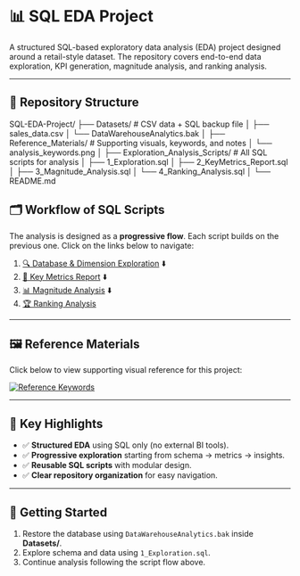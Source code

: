 # 📊 SQL EDA Project

A structured SQL-based exploratory data analysis (EDA) project designed around a retail-style dataset. 
The repository covers end-to-end data exploration, KPI generation, magnitude analysis, and ranking analysis.

---

## 📂 Repository Structure

  SQL-EDA-Project/
  ├── Datasets/                     # CSV data + SQL backup file
  │   ├── sales_data.csv
  │   └── DataWarehouseAnalytics.bak
  │
  ├── Reference_Materials/           # Supporting visuals, keywords, and notes
  │   └── analysis_keywords.png
  │
  ├── Exploration_Analysis_Scripts/  # All SQL scripts for analysis
  │   ├── 1_Exploration.sql
  │   ├── 2_KeyMetrics_Report.sql
  │   ├── 3_Magnitude_Analysis.sql
  │   └── 4_Ranking_Analysis.sql
  │
  └── README.md

## 🗂️ Workflow of SQL Scripts

The analysis is designed as a **progressive flow**. Each script builds on the previous one. Click on the links below to navigate:

1. [🔍 Database & Dimension Exploration](Exploration_Analysis_Scripts/1_Exploration.sql)
   ⬇️
2. [📑 Key Metrics Report](Exploration_Analysis_Scripts/2_KeyMetrics_Report.sql)
   ⬇️
3. [📊 Magnitude Analysis](Exploration_Analysis_Scripts/3_Magnitude_Analysis.sql)
   ⬇️
4. [🏆 Ranking Analysis](Exploration_Analysis_Scripts/4_Ranking_Analysis.sql)

---

## 🖼️ Reference Materials

Click below to view supporting visual reference for this project:

[![Reference Keywords](Reference_Materials/analysis_keywords.png)](Reference_Materials/)

---

## 📌 Key Highlights

- ✅ **Structured EDA** using SQL only (no external BI tools).
- ✅ **Progressive exploration** starting from schema → metrics → insights.
- ✅ **Reusable SQL scripts** with modular design.
- ✅ **Clear repository organization** for easy navigation.

---

## 🚀 Getting Started

1. Restore the database using `DataWarehouseAnalytics.bak` inside **Datasets/**.  
2. Explore schema and data using `1_Exploration.sql`.  
3. Continue analysis following the script flow above.
  
